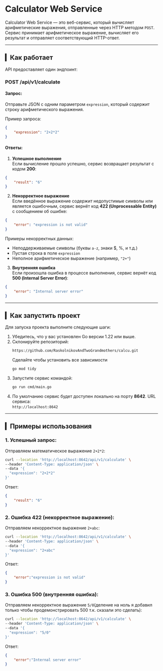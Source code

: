 # Calculator Web Service

Calculator Web Service — это веб-сервис, который вычисляет арифметические выражения, отправленные через HTTP методом `POST`. Сервис принимает арифметическое выражение, вычисляет его результат и отправляет соответствующий HTTP-ответ.

---

## ▎Как работает

API предоставляет один эндпоинт:

### **POST /api/v1/calculate**

#### Запрос:  
Отправьте JSON с одним параметром `expression`, который содержит строку арифметического выражения.

Пример запроса:

```json
{
    "expression": "2+2*2"
}
```

#### Ответы:

1. **Успешное выполнение**  
Если вычисление прошло успешно, сервис возвращает результат с кодом **200**:

```json
{
    "result": "6"
}
```

2. **Некорректное выражение**  
Если введённое выражение содержит недопустимые символы или является ошибочным, сервис вернёт код **422 (Unprocessable Entity)** с сообщением об ошибке:

```json
{
    "error": "expression is not valid"
}
```

Примеры некорректных данных:
- Неподдерживаемые символы (буквы `a-z`, знаки $, %, и т.д.)
- Пустая строка в поле `expression`
- Неполное арифметическое выражение (например, `"2+"`)

3. **Внутренняя ошибка**  
Если произошла ошибка в процессе выполнения, сервис вернёт код **500 (Internal Server Error)**:

```json
{
    "error": "Internal server error"
}
```

---

## ▎Как запустить проект

Для запуска проекта выполните следующие шаги:

1. Убедитесь, что у вас установлен Go версии 1.22 или выше.
2. Склонируйте репозиторий:
    ```bash
    https://github.com/RaskolnikovAndTwoGrandmothers/calcu.git
    ```
    Сделайте чтобы установить все зависимости
    ```bash
    go mod tidy
    ```
3. Запустите сервис командой:
    ```bash
    go run cmd/main.go
    ```
4. По умолчанию сервис будет доступен локально на порту **8642**. URL сервиса:  
    `http://localhost:8642`

---

## ▎Примеры использования

### 1. Успешный запрос:

Отправляем математическое выражение `2+2*2`:

```bash
curl --location 'http://localhost:8642/api/v1/calculate' \
--header 'Content-Type: application/json' \
--data '{
  "expression": "2+2*2"
}'
```

Ответ:
```json
{
    "result": "6"
}
```

### 2. Ошибка 422 (некорректное выражение):

Отправляем некорректное выражение `2+abc`:

```bash
curl --location 'http://localhost:8642/api/v1/calculate' \
--header 'Content-Type: application/json' \
--data '{
  "expression": "2+abc"
}'
```


Ответ:
```json
{
    "error":"expression is not valid"
}
```

### 3. Ошибка 500 (внутренняя ошибка):

Отправляем некорректное выражение `5/0`(деление на ноль я добавил только чтобы продемонстрировать 500 т.к. сказали это сделать):

```bash
curl --location 'http://localhost:8642/api/v1/calculate' \
--header 'Content-Type: application/json' \
--data '{
  "expression": "5/0"
}'
```


Ответ:
```json
{
    "error":"Internal server error"
}
```
